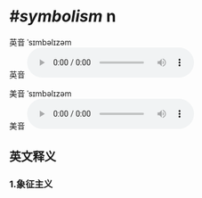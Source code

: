 # ***\#symbolism*** n
英音 ˈsɪmbəlɪzəm  
英音
<audio src="./media/symbolism1.aac" controls="controls"></audio>

美音 ˈsɪmbəlɪzəm  
美音
<audio src="./media/symbolism2_AAC.aac" controls="controls"></audio>



  

英文释义
---
### 1.**象征主义**  


